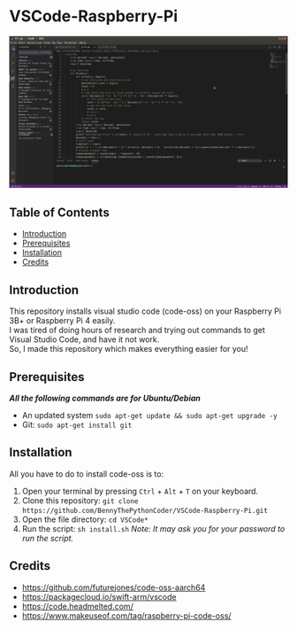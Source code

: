 # VSCode-Raspberry-Pi
![A Python program calculating pi in VS Code (code-oss) on Ubuntu on Raspberry Pi 4](./Screenshot.png)
## Table of Contents
* [Introduction](#introduction)
* [Prerequisites](#prerequisites)
* [Installation](#installation)
* [Credits](#credits)

## Introduction
This repository installs visual studio code (code-oss) on your Raspberry Pi 3B+ or Raspberry Pi 4 easily.\
I was tired of doing hours of research and trying out commands to get Visual Studio Code, and have it not work.\
So, I made this repository which makes everything easier for you!

## Prerequisites
***_All the following commands are for Ubuntu/Debian_***
* An updated system `sudo apt-get update && sudo apt-get upgrade -y`
* Git: `sudo apt-get install git`

## Installation
All you have to do to install code-oss is to:
1. Open your terminal by pressing `Ctrl` + `Alt` + `T`  on your keyboard.
2. Clone this repository: `git clone https://github.com/BennyThePythonCoder/VSCode-Raspberry-Pi.git`
3. Open the file directory: `cd VSCode*`
4. Run the script: `sh install.sh` _Note: It may ask you for your password to run the script._

## Credits
* https://github.com/futurejones/code-oss-aarch64
* https://packagecloud.io/swift-arm/vscode
* https://code.headmelted.com/
* https://www.makeuseof.com/tag/raspberry-pi-code-oss/
